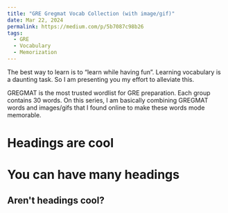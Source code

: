 ```yaml
---
title: "GRE Gregmat Vocab Collection (with image/gif)"
date: Mar 22, 2024
permalink: https://medium.com/p/5b7087c98b26
tags:
  - GRE
  - Vocabulary
  - Memorization
---
```


The best way to learn is to “learn while having fun”. Learning vocabulary is a daunting task. So I am presenting you my effort to alleviate this.

GREGMAT is the most trusted wordlist for GRE preparation. Each group contains 30 words. On this series, I am basically combining GREGMAT words and images/gifs that I found online to make these words mode memorable.

# Headings are cool

# You can have many headings

## Aren't headings cool?
